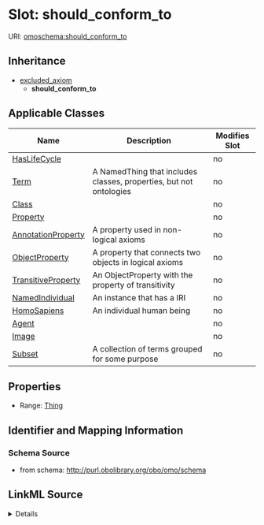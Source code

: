 # Slot: should_conform_to

URI: [omoschema:should_conform_to](http://purl.obolibrary.org/obo/omo/schema/should_conform_to)




## Inheritance

* [excluded_axiom](excluded_axiom.md)
    * **should_conform_to**





## Applicable Classes

| Name | Description | Modifies Slot |
| --- | --- | --- |
[HasLifeCycle](HasLifeCycle.md) |  |  no  |
[Term](Term.md) | A NamedThing that includes classes, properties, but not ontologies |  no  |
[Class](Class.md) |  |  no  |
[Property](Property.md) |  |  no  |
[AnnotationProperty](AnnotationProperty.md) | A property used in non-logical axioms |  no  |
[ObjectProperty](ObjectProperty.md) | A property that connects two objects in logical axioms |  no  |
[TransitiveProperty](TransitiveProperty.md) | An ObjectProperty with the property of transitivity |  no  |
[NamedIndividual](NamedIndividual.md) | An instance that has a IRI |  no  |
[HomoSapiens](HomoSapiens.md) | An individual human being |  no  |
[Agent](Agent.md) |  |  no  |
[Image](Image.md) |  |  no  |
[Subset](Subset.md) | A collection of terms grouped for some purpose |  no  |







## Properties

* Range: [Thing](Thing.md)





## Identifier and Mapping Information







### Schema Source


* from schema: http://purl.obolibrary.org/obo/omo/schema




## LinkML Source

<details>
```yaml
name: should_conform_to
from_schema: http://purl.obolibrary.org/obo/omo/schema
rank: 1000
is_a: excluded_axiom
alias: should_conform_to
domain_of:
- HasLifeCycle
range: Thing

```
</details>